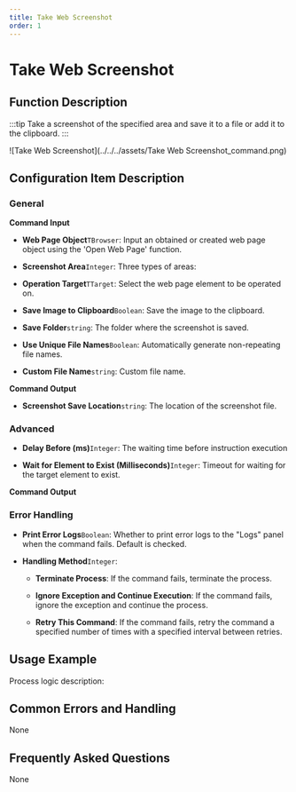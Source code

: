 ```yaml
---
title: Take Web Screenshot
order: 1
---
```


# Take Web Screenshot

## Function Description

:::tip 
Take a screenshot of the specified area and save it to a file or add it to the clipboard.
:::

![Take Web Screenshot](../../../assets/Take Web Screenshot_command.png)

## Configuration Item Description

### General

**Command Input**

- **Web Page Object**`TBrowser`: Input an obtained or created web page object using the 'Open Web Page' function.

- **Screenshot Area**`Integer`: Three types of areas:

- **Operation Target**`TTarget`: Select the web page element to be operated on.

- **Save Image to Clipboard**`Boolean`: Save the image to the clipboard.

- **Save Folder**`string`: The folder where the screenshot is saved.

- **Use Unique File Names**`Boolean`: Automatically generate non-repeating file names.

- **Custom File Name**`string`: Custom file name.


**Command Output**

- **Screenshot Save Location**`string`: The location of the screenshot file.

### Advanced

- **Delay Before (ms)**`Integer`: The waiting time before instruction execution

- **Wait for Element to Exist (Milliseconds)**`Integer`: Timeout for waiting for the target element to exist.


**Command Output**

### Error Handling

- **Print Error Logs**`Boolean`: Whether to print error logs to the "Logs" panel when the command fails. Default is checked. 

- **Handling Method**`Integer`:

    - **Terminate Process**: If the command fails, terminate the process.

    - **Ignore Exception and Continue Execution**: If the command fails, ignore the exception and continue the process.

    - **Retry This Command**: If the command fails, retry the command a specified number of times with a specified interval between retries.

## Usage Example

Process logic description:

## Common Errors and Handling

None

## Frequently Asked Questions

None

